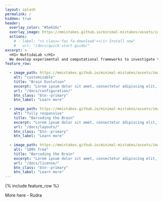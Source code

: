 ```yaml
---
layout: splash
permalink: /
hidden: true
header:
  overlay_color: "#5e616c"
  overlay_image: https://mmistakes.github.io/minimal-mistakes/assets/images/unsplash-image-4.jpg
  actions:
    # - label: "<i class='fas fa-download'></i> Install now"
    #   url: "/docs/quick-start-guide/"
excerpt: >
  <H1> NuttidaLab </H1>
  We develop experimental and computational frameworks to investigate the neural computations that underlie complex cognitive functions in health and disease.
feature_row:
  
  - image_path: https://mmistakes.github.io/minimal-mistakes/assets/images/mm-customizable-feature.png
    alt: "customizable"
    title: "Brain Evolution"
    excerpt: "Lorem ipsum dolor sit amet, consectetur adipiscing elit, sed do eiusmod tempor incididunt ut labore et dolore magna aliqua."
    url: "/docs/configuration/"
    btn_class: "btn--primary"
    btn_label: "Learn more"
  
  - image_path: https://mmistakes.github.io/minimal-mistakes/assets/images/mm-responsive-feature.png
    alt: "fully responsive"
    title: "Barcoding the Brain"
    excerpt: "Lorem ipsum dolor sit amet, consectetur adipiscing elit, sed do eiusmod tempor incididunt ut labore et dolore magna aliqua."
    url: "/docs/layouts/"
    btn_class: "btn--primary"
    btn_label: "Learn more"
  
  - image_path: https://mmistakes.github.io/minimal-mistakes/assets/images/mm-free-feature.png
    alt: "100% free"
    title: "Barcoding the Brain"
    excerpt: "Lorem ipsum dolor sit amet, consectetur adipiscing elit, sed do eiusmod tempor incididunt ut labore et dolore magna aliqua."
    url: "/docs/license/"
    btn_class: "btn--primary"
    btn_label: "Learn more"      
---
```


{% include feature_row %}


More here - Rudra